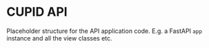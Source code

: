 # CUPID API

Placeholder structure for the API application code. E.g. a FastAPI `app` instance and all the view classes etc.
